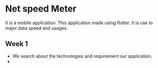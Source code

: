 # Net speed Meter
It is a mobile application. This application made using flutter. It is use to major data speed and usages.

## Week 1
 - We search about the technologies and requirement our application.
 - 
